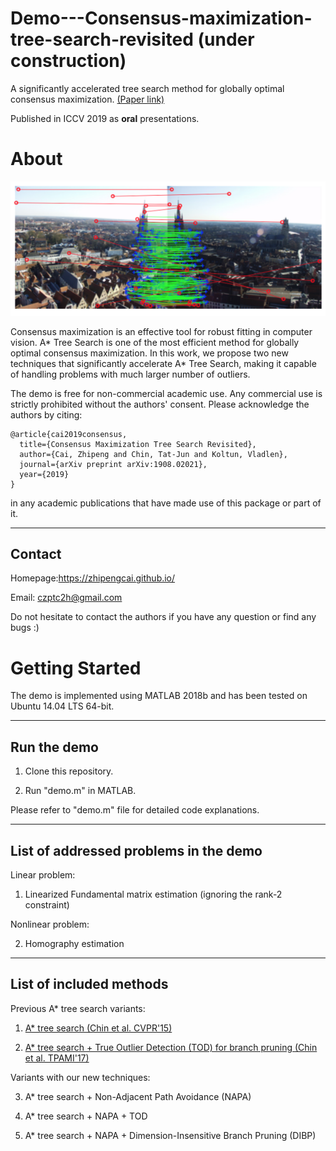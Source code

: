 # Demo---Consensus-maximization-tree-search-revisited (under construction)

A significantly accelerated tree search method for globally optimal consensus maximization. [(Paper link)](https://arxiv.org/abs/1908.02021)

Published in ICCV 2019 as **oral** presentations.

About
=====

![alt text](https://github.com/ZhipengCai/ZhipengCai.github.io/blob/master/papers/ICCV19.png " ")

Consensus maximization is an effective tool for robust fitting in computer vision. A* Tree Search is one of the most efficient method for globally optimal consensus maximization. In this work, we propose two new techniques that significantly accelerate A* Tree Search, making it capable of handling problems with much larger number of outliers.

The demo is free for non-commercial academic use. Any commercial use is strictly 
prohibited without the authors' consent. Please acknowledge the authors by citing:

```
@article{cai2019consensus,
  title={Consensus Maximization Tree Search Revisited},
  author={Cai, Zhipeng and Chin, Tat-Jun and Koltun, Vladlen},
  journal={arXiv preprint arXiv:1908.02021},
  year={2019}
}
```
in any academic publications that have made use of this package or part of it.

------------------------
Contact
------------------------

Homepage:https://zhipengcai.github.io/

Email: czptc2h@gmail.com

Do not hesitate to contact the authors if you have any question or find any bugs :)


Getting Started
===============

The demo is implemented using MATLAB 2018b and has been tested on Ubuntu 14.04 LTS 64-bit. 

-------------
Run the demo
-------------

1. Clone this repository. 

2. Run "demo.m" in MATLAB.

Please refer to "demo.m" file for detailed code explanations.

-----------------------------------------
List of addressed problems in the demo
-----------------------------------------

Linear problem:

1. Linearized Fundamental matrix estimation (ignoring the rank-2 constraint)

Nonlinear problem:

2. Homography estimation

------------------------
List of included methods
------------------------

Previous A* tree search variants:

1. [A* tree search (Chin et al. CVPR'15)](https://www.cv-foundation.org/openaccess/content_cvpr_2015/papers/Chin_Efficient_Globally_Optimal_2015_CVPR_paper.pdf)

2. [A* tree search + True Outlier Detection (TOD) for branch pruning (Chin et al. TPAMI'17)](https://ieeexplore.ieee.org/document/7755788)

Variants with our new techniques:

3. A* tree search + Non-Adjacent Path Avoidance (NAPA)

4. A* tree search + NAPA + TOD

5. A* tree search + NAPA + Dimension-Insensitive Branch Pruning (DIBP)

